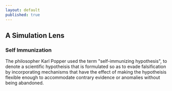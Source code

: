 ```yaml
---
layout: default
published: true
---
```


## A Simulation Lens

### Self Immunization

The philosopher Karl Popper used the term "self-immunizing hypothesis", to denote a scientific hypotheisis that is formulated so as to evade falsification by incorporating mechanisms that have the effect of making the hypotheisis flexible enough to accommodate contrary evidence or anomalies without being abandoned.


